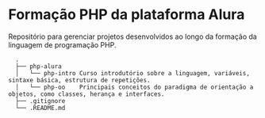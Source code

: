 # Formação PHP da plataforma Alura

Repositório para gerenciar projetos desenvolvidos ao longo da formação da linguagem de programação PHP.

```shell
  .
  ├── php-alura
  │   └── php-intro Curso introdutório sobre a linguagem, variáveis, sintaxe básica, estrutura de repetições.
  │   └── php-oo    Principais conceitos do paradigma de orientação a objetos, como classes, herança e interfaces.
  ├── .gitignore
  └── .README.md
```
